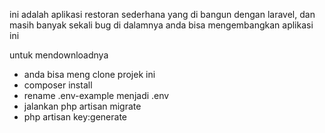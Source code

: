 ini adalah aplikasi restoran sederhana yang di bangun dengan laravel, dan masih banyak sekali bug di dalamnya anda bisa mengembangkan aplikasi ini

untuk mendownloadnya 
- anda bisa meng clone projek ini 
- composer install
- rename .env-example menjadi .env
- jalankan php artisan migrate
- php artisan key:generate
